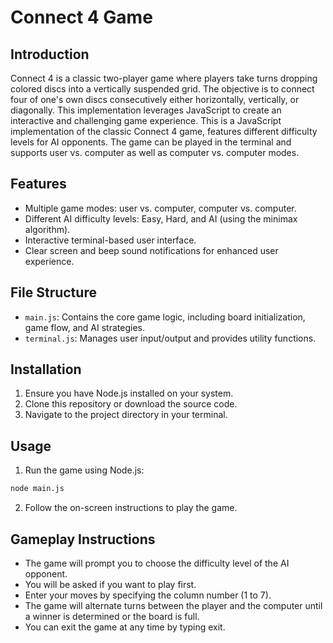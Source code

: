 # Connect 4 Game

## Introduction

Connect 4 is a classic two-player game where players take turns dropping colored discs 
into a vertically suspended grid. The objective is to connect four of one's own discs 
consecutively either horizontally, vertically, or diagonally. This implementation 
leverages JavaScript to create an interactive and challenging game experience.
This is a JavaScript implementation of the classic Connect 4 game, features different 
difficulty levels for AI opponents. The game can be played in the terminal and supports 
user vs. computer as well as computer vs. computer modes.

## Features

- Multiple game modes: user vs. computer, computer vs. computer.
- Different AI difficulty levels: Easy, Hard, and AI (using the minimax algorithm).
- Interactive terminal-based user interface.
- Clear screen and beep sound notifications for enhanced user experience.

## File Structure

- `main.js`: Contains the core game logic, including board initialization, game flow, and AI strategies.
- `terminal.js`: Manages user input/output and provides utility functions.

## Installation

1. Ensure you have Node.js installed on your system.
2. Clone this repository or download the source code.
3. Navigate to the project directory in your terminal.

## Usage

1. Run the game using Node.js:

```bash
node main.js
```

2. Follow the on-screen instructions to play the game.

## Gameplay Instructions

- The game will prompt you to choose the difficulty level of the AI opponent.
- You will be asked if you want to play first.
- Enter your moves by specifying the column number (1 to 7).
- The game will alternate turns between the player and the computer until a winner is determined or the board is full.
- You can exit the game at any time by typing exit.

